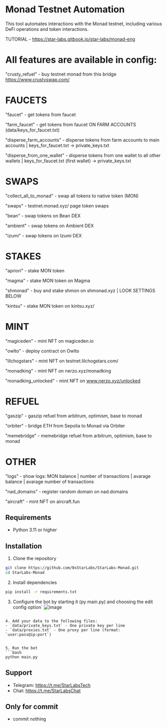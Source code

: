 # Monad Testnet Automation

This tool automates interactions with the Monad testnet, including various DeFi operations and token interactions.

TUTORIAL - https://star-labs.gitbook.io/star-labs/monad-eng

# All features are available in config:
"crusty_refuel" - buy testnet monad from this bridge https://www.crustyswap.com/
# FAUCETS
"faucet" - get tokens from faucet

"farm_faucet" - get tokens from faucet ON FARM ACCOUNTS (data/keys_for_faucet.txt)

"disperse_farm_accounts" - disperse tokens from farm accounts to main accounts | keys_for_faucet.txt -> private_keys.txt

"disperse_from_one_wallet" - disperse tokens from one wallet to all other wallets | keys_for_faucet.txt (first wallet) -> private_keys.txt

# SWAPS
"collect_all_to_monad" - swap all tokens to native token (MON)

"swaps" - testnet.monad.xyz/ page token swaps

"bean" - swap tokens on Bean DEX

"ambient" - swap tokens on Ambient DEX

"izumi" - swap tokens on Izumi DEX

# STAKES
"apriori" - stake MON token

"magma" - stake MON token on Magma

"shmonad" - buy and stake shmon on shmonad.xyz | LOOK SETTINGS BELOW

"kintsu" - stake MON token on kintsu.xyz/

# MINT
"magiceden" - mint NFT on magiceden.io

"owlto" - deploy contract on Owlto

"lilchogstars" - mint NFT on testnet.lilchogstars.com/

"monadking" - mint NFT on nerzo.xyz/monadking

"monadking_unlocked" - mint NFT on www.nerzo.xyz/unlocked

# REFUEL
"gaszip" - gaszip refuel from arbitrum, optimism, base to monad

"orbiter" - bridge ETH from Sepolia to Monad via Orbiter

"memebridge" - memebridge refuel from arbitrum, optimism, base to monad

# OTHER
"logs" - show logs: MON balance | number of transactions | avarage balance | avarage number of transactions

"nad_domains" - register random domain on nad.domains

"aircraft" - mint NFT on aircraft.fun

## Requirements
- Python 3.11 or higher

## Installation

1. Clone the repository
```bash
git clone https://github.com/0xStarLabs/StarLabs-Monad.git
cd StarLabs-Monad
```

2. Install dependencies
```bash
pip install -r requirements.txt
```

3. Configure the bot by starting it (py main.py) and choosing the edit config option`
![image](https://github.com/user-attachments/assets/0d887865-049b-4804-9e11-ffc80ae21ce3)

```

4. Add your data to the following files:
- `data/private_keys.txt` - One private key per line
- `data/proxies.txt` - One proxy per line (format: `user:pass@ip:port`)


5. Run the bot
```bash
python main.py
```

## Support
- Telegram: https://t.me/StarLabsTech
- Chat: https://t.me/StarLabsChat
## Only for commit
- commit nothing
